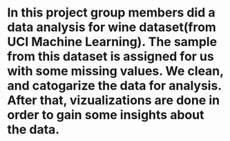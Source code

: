 # In this project group members did a data analysis for wine dataset(from UCI Machine Learning). The sample from this dataset is assigned for us with some missing values. We clean, and catogarize the data for analysis. After that, vizualizations are done in order to gain some insights about the data. 
